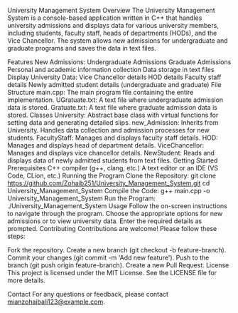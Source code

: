 University Management System
Overview
The University Management System is a console-based application written in C++ that handles university admissions and displays data for various university members, including students, faculty staff, heads of departments (HODs), and the Vice Chancellor. The system allows new admissions for undergraduate and graduate programs and saves the data in text files.

Features
New Admissions:
Undergraduate Admissions
Graduate Admissions
Personal and academic information collection
Data storage in text files
Display University Data:
Vice Chancellor details
HOD details
Faculty staff details
Newly admitted student details (undergraduate and graduate)
File Structure
main.cpp: The main program file containing the entire implementation.
UGratuate.txt: A text file where undergraduate admission data is stored.
Gratuate.txt: A text file where graduate admission data is stored.
Classes
University: Abstract base class with virtual functions for setting data and generating detailed slips.
new_Admission: Inherits from University. Handles data collection and admission processes for new students.
FacultyStaff: Manages and displays faculty staff details.
HOD: Manages and displays head of department details.
ViceChancellor: Manages and displays vice chancellor details.
NewStudent: Reads and displays data of newly admitted students from text files.
Getting Started
Prerequisites
C++ compiler (g++, clang, etc.)
A text editor or an IDE (VS Code, CLion, etc.)
Running the Program
Clone the Repository:
git clone https://github.com/Zohaib251/University_Management_System.git
cd University_Management_System
Compile the Code:
g++ main.cpp -o University_Management_System
Run the Program:
./University_Management_System
Usage
Follow the on-screen instructions to navigate through the program.
Choose the appropriate options for new admissions or to view university data.
Enter the required details as prompted.
Contributing
Contributions are welcome! Please follow these steps:

Fork the repository.
Create a new branch (git checkout -b feature-branch).
Commit your changes (git commit -m 'Add new feature').
Push to the branch (git push origin feature-branch).
Create a new Pull Request.
License
This project is licensed under the MIT License. See the LICENSE file for more details.

Contact
For any questions or feedback, please contact mianzohaibali123@example.com.
